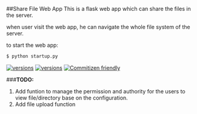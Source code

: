 ##Share File Web App
This is a flask web app which can share the files in the server.

when user visit the web app, he can navigate the whole file system of the server.

to start the web app:
```sh
$ python startup.py
```

[![versions](https://img.shields.io/badge/version-v0.1-blue.svg)]()
[![versions](https://img.shields.io/badge/license-LGPL-blue.svg)]()
[![Commitizen friendly](https://img.shields.io/badge/commitizen-friendly-brightgreen.svg)](http://commitizen.github.io/cz-cli/)


###**TODO:**
1. Add funtion to manage the permission and authority for the users to view file/directory base on the configuration.
2. Add file upload function


